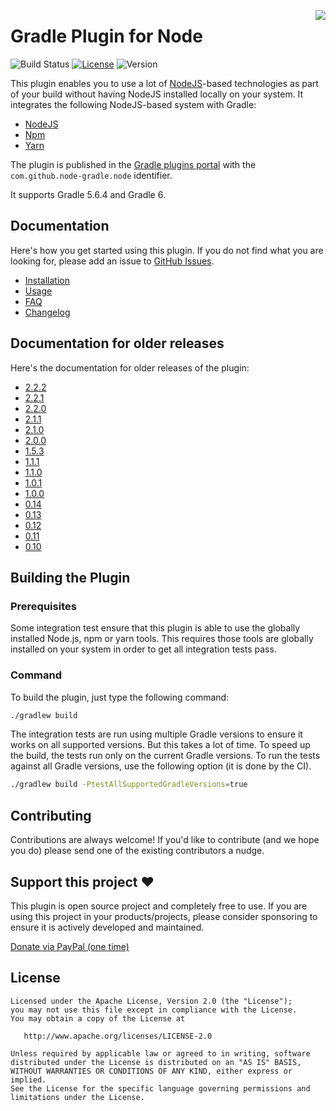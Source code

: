 <a href="#support"><img align="right" src="docs/images/support.png?raw=true"></a>

# Gradle Plugin for Node

![Build Status](https://github.com/node-gradle/gradle-node-plugin/workflows/CI/badge.svg?branch=master)
[![License](https://img.shields.io/github/license/node-gradle/gradle-node-plugin.svg)](http://www.apache.org/licenses/LICENSE-2.0.html)
![Version](https://img.shields.io/badge/Version-2.2.3-orange.svg)

This plugin enables you to use a lot of [NodeJS](https://nodejs.org)-based technologies as part of your 
build without having NodeJS installed locally on your system. It integrates the following NodeJS-based system
with Gradle:

* [NodeJS](https://nodejs.org)
* [Npm](https://www.npmjs.com/)
* [Yarn](https://yarnpkg.com/)

The plugin is published in the [Gradle plugins portal](https://plugins.gradle.org/plugin/com.github.node-gradle.node)
with the `com.github.node-gradle.node` identifier.

It supports Gradle 5.6.4 and Gradle 6.

## Documentation

Here's how you get started using this plugin. If you do not find what you are looking for, please add an 
issue to [GitHub Issues](https://github.com/node-gradle/gradle-node-plugin/issues).

* [Installation](docs/installation.md)
* [Usage](docs/usage.md)
* [FAQ](docs/faq.md)
* [Changelog](CHANGELOG.md)


## Documentation for older releases

Here's the documentation for older releases of the plugin:

* [2.2.2](https://github.com/node-gradle/gradle-node-plugin/blob/2.2.2/README.md)
* [2.2.1](https://github.com/node-gradle/gradle-node-plugin/blob/2.2.1/README.md)
* [2.2.0](https://github.com/node-gradle/gradle-node-plugin/blob/2.2.0/README.md)
* [2.1.1](https://github.com/node-gradle/gradle-node-plugin/blob/2.1.1/README.md)
* [2.1.0](https://github.com/node-gradle/gradle-node-plugin/blob/2.1.0/README.md)
* [2.0.0](https://github.com/node-gradle/gradle-node-plugin/blob/2.0.0/README.md)
* [1.5.3](https://github.com/node-gradle/gradle-node-plugin/blob/1.5.3/README.md)
* [1.1.1](https://github.com/node-gradle/gradle-node-plugin/blob/v1.1.1/README.md)
* [1.1.0](https://github.com/node-gradle/gradle-node-plugin/blob/v1.1.0/README.md)
* [1.0.1](https://github.com/node-gradle/gradle-node-plugin/blob/v1.0.1/README.md)
* [1.0.0](https://github.com/node-gradle/gradle-node-plugin/blob/v1.0.0/README.md)
* [0.14](https://github.com/node-gradle/gradle-node-plugin/blob/v0.14/README.md)
* [0.13](https://github.com/node-gradle/gradle-node-plugin/blob/v0.13/README.md)
* [0.12](https://github.com/node-gradle/gradle-node-plugin/blob/v0.12/README.md)
* [0.11](https://github.com/node-gradle/gradle-node-plugin/blob/v0.11/README.md)
* [0.10](https://github.com/node-gradle/gradle-node-plugin/blob/v0.10/README.md)


## Building the Plugin

### Prerequisites

Some integration test ensure that this plugin is able to use the globally installed Node.js, npm or yarn tools.
This requires those tools are globally installed on your system in order to get all integration tests pass.

### Command

To build the plugin, just type the following command:

```bash
./gradlew build
```

The integration tests are run using multiple Gradle versions to ensure it works on all supported versions.
But this takes a lot of time. To speed up the build, the tests run only on the current Gradle versions.
To run the tests against all Gradle versions, use the following option (it is done by the CI).

```bash
./gradlew build -PtestAllSupportedGradleVersions=true
```

## Contributing

Contributions are always welcome! If you'd like to contribute (and we hope you do) please send 
one of the existing contributors a nudge.

## <a name="support"></a> Support this project :heart:

This plugin is open source project and completely free to use. If you are using this project in your products/projects, please consider sponsoring to ensure it is actively developed and maintained.

[Donate via PayPal (one time)](https://www.paypal.me/ANordlund)

## License

```
Licensed under the Apache License, Version 2.0 (the "License");
you may not use this file except in compliance with the License.
You may obtain a copy of the License at

   http://www.apache.org/licenses/LICENSE-2.0

Unless required by applicable law or agreed to in writing, software
distributed under the License is distributed on an "AS IS" BASIS,
WITHOUT WARRANTIES OR CONDITIONS OF ANY KIND, either express or implied.
See the License for the specific language governing permissions and
limitations under the License.
```
